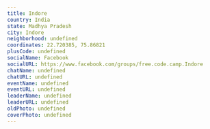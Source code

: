 ```yaml
---
title: Indore
country: India
state: Madhya Pradesh
city: Indore
neighborhood: undefined
coordinates: 22.720385, 75.86821
plusCode: undefined
socialName: Facebook
socialURL: https://www.facebook.com/groups/free.code.camp.Indore
chatName: undefined
chatURL: undefined
eventName: undefined
eventURL: undefined
leaderName: undefined
leaderURL: undefined
oldPhoto: undefined
coverPhoto: undefined
---
```


